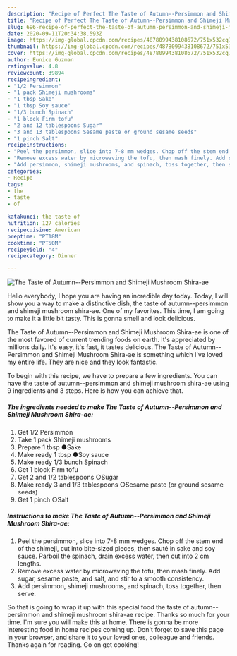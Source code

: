 ```yaml
---
description: "Recipe of Perfect The Taste of Autumn--Persimmon and Shimeji Mushroom Shira-ae"
title: "Recipe of Perfect The Taste of Autumn--Persimmon and Shimeji Mushroom Shira-ae"
slug: 696-recipe-of-perfect-the-taste-of-autumn-persimmon-and-shimeji-mushroom-shira-ae
date: 2020-09-11T20:34:38.593Z
image: https://img-global.cpcdn.com/recipes/4878099438108672/751x532cq70/the-taste-of-autumn-persimmon-and-shimeji-mushroom-shira-ae-recipe-main-photo.jpg
thumbnail: https://img-global.cpcdn.com/recipes/4878099438108672/751x532cq70/the-taste-of-autumn-persimmon-and-shimeji-mushroom-shira-ae-recipe-main-photo.jpg
cover: https://img-global.cpcdn.com/recipes/4878099438108672/751x532cq70/the-taste-of-autumn-persimmon-and-shimeji-mushroom-shira-ae-recipe-main-photo.jpg
author: Eunice Guzman
ratingvalue: 4.8
reviewcount: 39894
recipeingredient:
- "1/2 Persimmon"
- "1 pack Shimeji mushrooms"
- "1 tbsp Sake"
- "1 tbsp Soy sauce"
- "1/3 bunch Spinach"
- "1 block Firm tofu"
- "2 and 12 tablespoons Sugar"
- "3 and 13 tablespoons Sesame paste or ground sesame seeds"
- "1 pinch Salt"
recipeinstructions:
- "Peel the persimmon, slice into 7-8 mm wedges. Chop off the stem end of the shimeji, cut into bite-sized pieces, then sauté in sake and soy sauce. Parboil the spinach, drain excess water, then cut into 2 cm lengths."
- "Remove excess water by microwaving the tofu, then mash finely. Add sugar, sesame paste, and salt, and stir to a smooth consistency."
- "Add persimmon, shimeji mushrooms, and spinach, toss together, then serve."
categories:
- Recipe
tags:
- the
- taste
- of

katakunci: the taste of 
nutrition: 127 calories
recipecuisine: American
preptime: "PT18M"
cooktime: "PT50M"
recipeyield: "4"
recipecategory: Dinner

---
```



![The Taste of Autumn--Persimmon and Shimeji Mushroom Shira-ae](https://img-global.cpcdn.com/recipes/4878099438108672/751x532cq70/the-taste-of-autumn-persimmon-and-shimeji-mushroom-shira-ae-recipe-main-photo.jpg)

Hello everybody, I hope you are having an incredible day today. Today, I will show you a way to make a distinctive dish, the taste of autumn--persimmon and shimeji mushroom shira-ae. One of my favorites. This time, I am going to make it a little bit tasty. This is gonna smell and look delicious.



The Taste of Autumn--Persimmon and Shimeji Mushroom Shira-ae is one of the most favored of current trending foods on earth. It's appreciated by millions daily. It's easy, it's fast, it tastes delicious. The Taste of Autumn--Persimmon and Shimeji Mushroom Shira-ae is something which I've loved my entire life. They are nice and they look fantastic.


To begin with this recipe, we have to prepare a few ingredients. You can have the taste of autumn--persimmon and shimeji mushroom shira-ae using 9 ingredients and 3 steps. Here is how you can achieve that.

<!--inarticleads1-->

##### The ingredients needed to make The Taste of Autumn--Persimmon and Shimeji Mushroom Shira-ae:

1. Get 1/2 Persimmon
1. Take 1 pack Shimeji mushrooms
1. Prepare 1 tbsp ●Sake
1. Make ready 1 tbsp ●Soy sauce
1. Make ready 1/3 bunch Spinach
1. Get 1 block Firm tofu
1. Get 2 and 1/2 tablespoons ○Sugar
1. Make ready 3 and 1/3 tablespoons ○Sesame paste (or ground sesame seeds)
1. Get 1 pinch ○Salt




<!--inarticleads2-->

##### Instructions to make The Taste of Autumn--Persimmon and Shimeji Mushroom Shira-ae:

1. Peel the persimmon, slice into 7-8 mm wedges. Chop off the stem end of the shimeji, cut into bite-sized pieces, then sauté in sake and soy sauce. Parboil the spinach, drain excess water, then cut into 2 cm lengths.
1. Remove excess water by microwaving the tofu, then mash finely. Add sugar, sesame paste, and salt, and stir to a smooth consistency.
1. Add persimmon, shimeji mushrooms, and spinach, toss together, then serve.




So that is going to wrap it up with this special food the taste of autumn--persimmon and shimeji mushroom shira-ae recipe. Thanks so much for your time. I'm sure you will make this at home. There is gonna be more interesting food in home recipes coming up. Don't forget to save this page in your browser, and share it to your loved ones, colleague and friends. Thanks again for reading. Go on get cooking!
